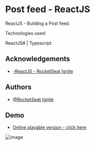 # Post feed - ReactJS     

ReactJS - Building a Post feed.

 
Technologies used:

ReactJS# | Typescript 













## Acknowledgements

 - [-ReactJS - RocketSeat Ignite](https://app.rocketseat.com.br/node/chapter-i-6)

## Authors

- [@RocketSeat Ignite](https://app.rocketseat.com.br/node/chapter-i-6)





## Demo

- [Online playable version - click here](https://630d3f4bdad2303af7b8d744--willowy-concha-8edf5c.netlify.app/)

![image](https://user-images.githubusercontent.com/63982700/187311536-f53a39c2-2b44-4061-b799-9bd06e061c85.png)
